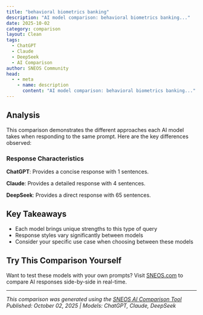 ```yaml
---
title: "behavioral biometrics banking"
description: "AI model comparison: behavioral biometrics banking..."
date: 2025-10-02
category: comparison
layout: Clean
tags:
  - ChatGPT
  - Claude
  - DeepSeek
  - AI Comparison
author: SNEOS Community
head:
  - - meta
    - name: description
      content: "AI model comparison: behavioral biometrics banking..."
---
```


<ChatComparison
  title="behavioral biometrics banking"
  prompt="behavioral biometrics banking"
  :responses='{
    "ChatGPT": "Behavioral biometrics is an advanced technology used in various fields, including banking, to enhance security and improve user experience. Unlike traditional biometrics (like fingerprints or facial recognition), which rely on physical characteristics, behavioral biometrics analyzes patterns in how users interact with devices and applications. This can include factors such as:\n\n1. **Typing Patterns**: The speed and rhythm with which a user types can be unique.\n2. **Mouse Movements**: The way users move their mouse or touchscreen taps.\n3. **Gait Analysis**: For mobile banking apps on smartphones, how a user holds and moves their device.\n4. **Click Patterns**: The areas of a website the user visits frequently or clicks on.\n5. **Device Handling**: How a user holds their device, including tilt, pressure, and orientation.\n\n**Applications in Banking:**\n- **Fraud Detection**: Behavioral biometrics can help identify unusual user behavior that may indicate fraud. If a user typically signs in from a particular location and suddenly signs in from a different country, the behavioral model can flag this activity for further investigation.\n- **Multi-Factor Authentication**: Banks can implement behavioral biometrics as part of a multi-layered security strategy. It adds an additional layer of protection alongside passwords and traditional biometrics.\n- **User Experience Enhancement**: By continuously monitoring behavior, banks can create a seamless experience for their legitimate users, reducing friction during transactions or logins while still keeping security tight.\n- **Real-Time Monitoring**: Continuous authentication can be applied to monitor user behavior in real time, granting access or prompting additional verification if something appears amiss.\n\n**Benefits:**\n- **Enhanced Security**: Behavioral biometrics can make it much harder for fraudsters to spoof legitimate users, as their behavior is unique and often subtle.\n- **Lower False Positives**: Traditional security measures sometimes flag legitimate users as a threat. Behavioral biometrics can reduce these false positives by understanding normal user behavior over time.\n- **User Convenience**: Users can have a smoother login experience without needing to remember complex passwords or go through multiple verification steps, while still ensuring their security.\n\n**Challenges:**\n- **Privacy Concerns**: Continuous monitoring of user behavior raises concerns regarding privacy and data security, requiring compliance with regulatory standards.\n- **False Negatives**: Changes in a user&#39;s behavior due to legitimate reasons (illness, new device, etc.) may be falsely flagged as suspicious.\n- **Implementation Costs**: Integrating behavioral biometrics with existing systems can require significant investment in technology and resources.\n\nIn conclusion, behavioral biometrics offers a promising approach for enhancing security in banking environments, but must be implemented thoughtfully to address privacy and user experience issues.",
    "Claude": "Behavioral biometrics in banking refers to the use of unique behavioral patterns to authenticate customers and detect fraud. Here\u0027s an overview of this emerging technology:\n\n## What is Behavioral Biometrics?\n\nBehavioral biometrics analyzes how users interact with devices and applications, creating unique \u0022behavioral fingerprints\u0022 based on:\n\n### Key Behavioral Patterns\n- **Typing dynamics** - rhythm, speed, dwell time between keystrokes\n- **Mouse movement** - speed, acceleration, click patterns\n- **Touchscreen interactions** - pressure, swipe patterns, finger size\n- **Navigation patterns** - how users move through applications\n- **Device handling** - how phones are held and moved\n- **Voice patterns** - speaking rhythm, pauses, intonation\n\n## Banking Applications\n\n### Authentication\n- **Continuous authentication** during online banking sessions\n- **Login verification** without additional passwords\n- **Transaction authorization** for high-value transfers\n- **Account recovery** processes\n\n### Fraud Detection\n- **Real-time monitoring** of user behavior during transactions\n- **Anomaly detection** when patterns deviate from normal behavior\n- **Account takeover prevention**\n- **Social engineering attack identification**\n\n## Benefits for Banks\n\n### Security Advantages\n- **Passive authentication** - works invisibly in background\n- **Difficult to replicate** - behavioral patterns are hard to fake\n- **Continuous protection** throughout entire session\n- **Multi-layered security** when combined with other methods\n\n### User Experience\n- **Frictionless** - no additional steps for users\n- **No passwords to remember**\n- **Seamless transaction flow**\n- **Reduced false positives** compared to traditional fraud detection\n\n## Implementation Challenges\n\n### Technical Issues\n- **Data collection** requirements and storage\n- **Processing power** for real-time analysis\n- **Integration** with existing banking systems\n- **Calibration** for accuracy vs. usability\n\n### Privacy Concerns\n- **Data protection** regulations compliance\n- **User consent** and transparency\n- **Biometric data security**\n- **Cross-border data transfer** issues\n\n## Leading Solutions\n\n### Major Vendors\n- **BioCatch** - comprehensive behavioral analytics\n- **Neuro-ID** - typing and interaction patterns\n- **BehavioSec** - keystroke dynamics\n- **SecuredTouch** - mobile behavioral biometrics\n- **Mastercard NuData** - behavioral and device intelligence\n\n## Current Adoption\n\n### Implementation Examples\n- **Major banks** like JPMorgan Chase, HSBC using for fraud detection\n- **Credit card companies** monitoring transaction behavior\n- **Digital banks** implementing for mobile authentication\n- **Payment processors** using for risk assessment\n\n### Market Trends\n- **Growing adoption** across financial services\n- **Regulatory interest** in authentication standards\n- **Integration with AI/ML** for improved accuracy\n- **Mobile-first** implementations increasing\n\n## Future Outlook\n\n### Emerging Developments\n- **Voice biometrics** integration for phone banking\n- **Gait analysis** using smartphone sensors\n- **Multi-modal approaches** combining multiple behavioral signals\n- **Edge computing** for faster processing\n- **Standardization** efforts across industry\n\n### Regulatory Considerations\n- **PSD2 compliance** in Europe\n- **GDPR implications** for biometric data\n- **Industry standards** development\n- **Cross-border harmonization**\n\nWould you like me to elaborate on any specific aspect of behavioral biometrics in banking?",
    "DeepSeek": "Of course. This is a fascinating and critically important area in modern finance. Here\u2019s a comprehensive breakdown of **behavioral biometrics in banking**.\n\n### What is Behavioral Biometrics?\n\nBehavioral biometrics is an advanced security technology that authenticates users based on their unique, unconscious patterns of behavior. Unlike physical biometrics (fingerprints, face ID) which verify *who you are*, behavioral biometrics verifies *what you do*.\n\nIt\u0027s the digital equivalent of recognizing a close friend by their unique walk, their typing rhythm, or the way they hold their phone.\n\n### How It Works: The Key Behaviors Monitored\n\nBanks and financial apps continuously and transparently analyze thousands of data points in the background. The key behaviors tracked include:\n\n1.  **Keystroke Dynamics:**\n    *   **Rhythm \u0026 Cadence:** The unique way you type, including the speed and rhythm.\n    *   **Flight Time:** The time between key presses.\n    *   **Dwell Time:** How long you hold a key down.\n\n2.  **Mouse \u0026 Touchscreen Dynamics:**\n    *   **Movement Patterns:** The speed, acceleration, and fluidity of your mouse movements or screen swipes.\n    *   **Click Pressure \u0026 Area:** On touchscreens, how hard you press and the surface area of your finger.\n    *   **Scrolling Behavior:** How you scroll\u2014smoothly, in jerks, etc.\n\n3.  **Device Interaction \u0026 Handling:**\n    *   **How You Hold Your Phone:** The angle and micro-movements you make while using a banking app (captured via gyroscope and accelerometer).\n    *   **Gait Analysis:** Your unique walking pattern, which can be used as a pre-authentication step.\n\n4.  **Navigation \u0026 Behavioral Patterns:**\n    *   **Common Actions:** The typical paths you take in the app (e.g., you always check your savings account before paying a bill).\n    *   **Typing Error Rate:** Your common frequency of using the backspace key.\n\n5.  **Cognitive Patterns (Emerging):**\n    *   **Vocabulary \u0026 Writing Style:** The specific words and phrases you commonly use.\n    *   **Decision-Making Speed:** How quickly you navigate through menus or make transfers.\n\n### How Banks Use It: The Two Main Applications\n\n#### 1. Continuous Authentication \u0026 Fraud Prevention (The Primary Use)\n\nThis is the \u0022killer app\u0022 for behavioral biometrics. It works in the background *after* the initial login.\n\n*   **Scenario:** You log into your bank app successfully. A fraudster then uses a remote access tool (RAT) to take over your session.\n*   **How it stops fraud:** The system immediately notices that the mouse movements are now robotic, the typing rhythm is different, and the navigation is unfamiliar. It flags the session as high-risk and can trigger a step-up authentication (like asking for a PIN) or even block the transaction entirely.\n\n*   **Detecting Account Takeover (ATO):** If a fraudster has your password but their behavior doesn\u0027t match your profile, the system will detect the anomaly.\n*   **Preventing Social Engineering Scams:** Even if a user is tricked into making a transaction, the system might detect heightened stress or unusual behavior in their interaction and flag it for review.\n\n#### 2. Frictionless User Experience\n\nFor legitimate users, behavioral biometrics is invisible. It creates a seamless experience by reducing the need for constant, intrusive security checks.\n\n*   **\u0022Silent\u0022 Security:** You aren\u0027t constantly bombarded with 2FA codes or security questions because the system is continuously confirming your identity in the background.\n*   **Streamlined Processes:** Low-risk activities, like checking your balance, can be made even faster when the system is confident it\u0027s you.\n\n### Key Benefits for Banks and Customers\n\n| For Banks | For Customers |\n| :--- | :--- |\n| **Proactive Fraud Detection:** Catches fraud *during* the session, not just at login. | **Enhanced Security:** Protects accounts from takeover and unauthorized transactions. |\n| **Reduces False Positives:** Better at distinguishing legitimate users from fraudsters, reducing the number of legitimate transactions being declined. | **Frictionless Experience:** Less interruption with security checks during normal use. |\n| **Combat New Threats:** Effective against bot attacks, remote access scams, and phishing. | **Peace of Mind:** Knowing there\u0027s an intelligent, invisible layer of protection. |\n| **Regulatory Compliance:** Helps meet strong customer authentication (SCA) requirements under PSD2 in Europe and similar regulations. | |\n\n### Challenges and Considerations\n\n1.  **Privacy Concerns:** This is the biggest hurdle. The idea of a bank monitoring your every keystroke and mouse movement can be unsettling. Banks must be transparent about what data is collected, how it\u0027s used, and must ensure robust data anonymization and protection.\n2.  **Accuracy \u0026 Adaptation:** Behavioral patterns can change due to stress, fatigue, injury, or even using a new device. The systems must be adaptive and sophisticated enough to learn these new patterns without locking out the legitimate user.\n3.  **Initial Setup \u0026 Learning:** The system requires an initial \u0022learning period\u0022 to build a reliable baseline profile for each user.\n4.  **User Awareness:** Many users are unaware this technology is in use, which can lead to trust issues if not communicated properly.\n\n### The Future of Behavioral Biometrics in Banking\n\n*   **AI and Machine Learning:** Systems will become even more accurate and adaptive, learning user behavior in real-time and reducing false flags.\n*   **Voice Biometrics:** Analyzing not just the sound of your voice, but your speech patterns, cadence, and vocabulary.\n*   **Cross-Platform Profiling:** Creating a unified behavioral profile that works seamlessly across your phone, laptop, and even in-branch interactions.\n*   **Emotional State Analysis:** Detecting signs of distress or coercion that might indicate a user is being forced to make a transaction under duress.\n\n### Conclusion\n\nBehavioral biometrics represents a fundamental shift in banking security\u2014from a single checkpoint at the door (the password) to a continuous, intelligent escort throughout the entire user session. While it raises valid privacy questions that must be addressed, its power to fight modern, sophisticated fraud while improving the customer experience makes it a cornerstone of the future of secure digital banking."
  }'
  published-date="09:44"
/>

## Analysis

This comparison demonstrates the different approaches each AI model takes when responding to the same prompt. Here are the key differences observed:

### Response Characteristics

**ChatGPT**: Provides a concise response with 1 sentences. 

**Claude**: Provides a detailed response with 4 sentences. 

**DeepSeek**: Provides a direct response with 65 sentences. 

## Key Takeaways

- Each model brings unique strengths to this type of query
- Response styles vary significantly between models
- Consider your specific use case when choosing between these models

## Try This Comparison Yourself

Want to test these models with your own prompts? Visit [SNEOS.com](https://sneos.com) to compare AI responses side-by-side in real-time.

---

*This comparison was generated using the [SNEOS AI Comparison Tool](https://sneos.com)*
*Published: October 02, 2025 | Models: ChatGPT, Claude, DeepSeek*
